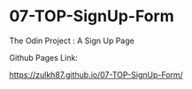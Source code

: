 # 07-TOP-SignUp-Form

The Odin Project : A Sign Up Page

Github Pages Link:

https://zulkh87.github.io/07-TOP-SignUp-Form/
